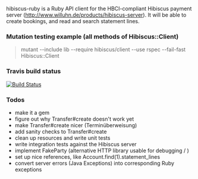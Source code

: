 hibiscus-ruby is a Ruby API client for the HBCI-compliant Hibiscus payment server (http://www.willuhn.de/products/hibiscus-server).
It will be able to create bookings, and read and search statement lines.

### Mutation testing example (all methods of Hibiscus::Client)

> mutant --include lib --require hibiscus/client --use rspec --fail-fast Hibiscus::Client

### Travis build status

[![Build Status](https://travis-ci.org/phillipoertel/hibiscus-ruby.svg)](https://travis-ci.org/phillipoertel/hibiscus-ruby)

### Todos

- make it a gem
- figure out why Transfer#create doesn't work yet
- make Transfer#create nicer (Terminüberweisung)
- add sanity checks to Transfer#create
- clean up resources and write unit tests
- write integration tests against the Hibiscus server
- implement FakeParty (alternative HTTP library usable for debugging / )
- set up nice references, like Account.find(1).statement_lines
- convert server errors (Java Exceptions) into corresponding Ruby exceptions